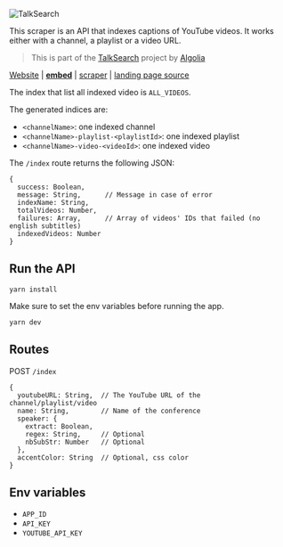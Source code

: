 ![TalkSearch](assets/img/logo-talksearch-line@2x.png)

This scraper is an API that indexes captions of YouTube videos. It works either with a channel, a playlist or a video URL.

> This is part of the [TalkSearch](https://community.algolia.com/talksearch)
> project by [Algolia](https://algolia.com)

[Website](https://community.algolia.com/talksearch) |
[**embed**](https://github.com/algolia/talksearch-embed) |
[scraper](https://github.com/algolia/talksearch-scraper) |
[landing page source](https://github.com/algolia/talksearch)


The index that list all indexed video is `ALL_VIDEOS`.

The generated indices are:
* `<channelName>`: one indexed channel
* `<channelName>-playlist-<playlistId>`: one indexed playlist
* `<channelName>-video-<videoId>`: one indexed video

The `/index` route returns the following JSON:
```
{
  success: Boolean,
  message: String,      // Message in case of error
  indexName: String,
  totalVideos: Number,
  failures: Array,      // Array of videos' IDs that failed (no english subtitles)
  indexedVideos: Number
}
```

## Run the API

`yarn install`

Make sure to set the env variables before running the app.

`yarn dev`

## Routes

POST `/index`
```
{
  youtubeURL: String,  // The YouTube URL of the channel/playlist/video
  name: String,        // Name of the conference
  speaker: {
    extract: Boolean,
    regex: String,     // Optional
    nbSubStr: Number   // Optional
  },
  accentColor: String  // Optional, css color
}
```

## Env variables

* `APP_ID`
* `API_KEY`
* `YOUTUBE_API_KEY`
